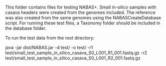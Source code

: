 This folder contains files for testing NABAS+. Small in-silico samples with casava headers were created from the genomes included. The reference was also created from the same genomes using the NABASCreateDatabase script. For running these test files, a Taxonomy folder should be included in the database folder.

To run the test data from the root directory:

java -jar dist/NABAS.jar -d test/ -o test/ -r1 test/small_test_sample_in_silico_casava_S0_L001_R1_001.fastq.gz -r2 test/small_test_sample_in_silico_casava_S0_L001_R2_001.fastq.gz

